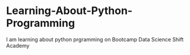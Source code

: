 # Learning-About-Python-Programming
I am learning about python prgramming on Bootcamp Data Science Shift Academy
